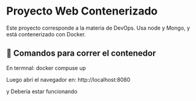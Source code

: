 # Proyecto Web Contenerizado

Este proyecto corresponde a la materia de DevOps. Usa node y Mongo, y está contenerizado con Docker.

## 🚀 Comandos para correr el contenedor

En termnal:
docker compuse up

Luego abrí el navegador en:
http://localhost:8080

y Deberia estar funcionando
